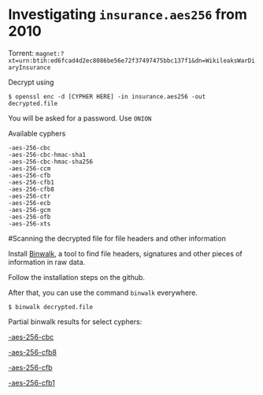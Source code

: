 # Investigating `insurance.aes256` from 2010

Torrent: `magnet:?xt=urn:btih:ed6fcad4d2ec8086be56e72f37497475bbc137f1&dn=WikileaksWarDiaryInsurance`

Decrypt using


```
$ openssl enc -d [CYPHER HERE] -in insurance.aes256 -out decrypted.file
```

You will be asked for a password. Use `ONION`


Available cyphers
```
-aes-256-cbc
-aes-256-cbc-hmac-sha1
-aes-256-cbc-hmac-sha256
-aes-256-ccm
-aes-256-cfb
-aes-256-cfb1
-aes-256-cfb8
-aes-256-ctr
-aes-256-ecb
-aes-256-gcm
-aes-256-ofb
-aes-256-xts
```

#Scanning the decrypted file for file headers and other information

Install [Binwalk](https://github.com/devttys0/binwalk/), a tool to find file headers, signatures and other pieces of information in raw data.

Follow the installation steps on the github.

After that, you can use the command `binwalk` everywhere.

```
$ binwalk decrypted.file
```

Partial binwalk results for select cyphers:

[-aes-256-cbc](https://github.com/WikiLeaksFreedomForce/documentation/blob/master/binwalks.md#cbc)

[-aes-256-cfb8](https://github.com/WikiLeaksFreedomForce/documentation/blob/master/binwalks.md#cfb8)

[-aes-256-cfb](https://github.com/WikiLeaksFreedomForce/documentation/blob/master/binwalks.md#cfb)

[-aes-256-cfb1](https://github.com/WikiLeaksFreedomForce/documentation/blob/master/binwalks.md#cfb1)


